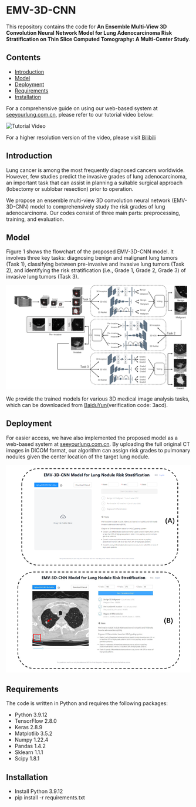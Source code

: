 # EMV-3D-CNN

This repository contains the code for **An Ensemble Multi-View 3D Convolution Neural Network Model for Lung Adenocarcinoma Risk Stratification on Thin Slice Computed Tomography: A Multi-Center Study**.

## Contents

- [Introduction](#introduction)
- [Model](#model)
- [Deployment](#Deployment)
- [Requirements](#requirements)
- [Installation](#Installation)


For a comprehensive guide on using our web-based system at [seeyourlung.com.cn](https://seeyourlung.com.cn), please refer to our tutorial video below:

![Tutorial Video](https://github.com/zhoujing89/EMV-3D-CNN/assets/59469082/70a5ad0a-7f38-4ab7-a801-2a8b814fc053)

For a higher resolution version of the video, please visit [Bilibili](https://www.bilibili.com/video/BV1ch411w7zP/?vd_source=c119f4328157bf56167596e497833c71)

## Introduction

Lung cancer is among the most frequently diagnosed cancers worldwide. However, few studies predict the invasive grades of lung adenocarcinoma, an important task that can assist in planning a suitable surgical approach (lobectomy or sublobar resection) prior to operation. 

We propose an ensemble multi-view 3D convolution neural network (EMV-3D-CNN) model to comprehensively study the risk grades of lung adenocarcinoma. Our codes consist of three main parts: preprocessing, training, and evaluation.

## Model

Figure 1 shows the flowchart of the proposed EMV-3D-CNN model. It involves three key tasks: diagnosing benign and malignant lung tumors (Task 1), classifying between pre-invasive and invasive lung tumors (Task 2), and identifying the risk stratification (i.e., Grade 1, Grade 2, Grade 3) of invasive lung tumors (Task 3).






![model_flowchart.png](https://github.com/zhoujing89/EMV-3D-CNN/blob/main/images/model_flowchart.png?raw=true)

We provide the trained models for various 3D medical image analysis tasks, which can be downloaded from [BaiduYun](https://pan.baidu.com/s/1Y7WuAdBSMcbuBlf943l04Q?pwd=3acd)(verification code: 3acd).

## Deployment

For easier access, we have also implemented the proposed model as a web-based system at [seeyourlung.com.cn](https://seeyourlung.com.cn). By uploading the full original CT images in DICOM format, our algorithm can assign risk grades to pulmonary nodules given the center location of the target lung nodule. 


![platform.png](https://github.com/zhoujing89/EMV-3D-CNN/blob/main/images/platform.png?raw=true)

## Requirements

The code is written in Python and requires the following packages: 

* Python 3.9.12 
* TensorFlow 2.8.0 
* Keras 2.8.9 
* Matplotlib 3.5.2 
* Numpy 1.22.4 
* Pandas 1.4.2 
* Sklearn 1.1.1 
* Scipy 1.8.1
## Installation
* Install Python 3.9.12
* pip install -r requirements.txt
